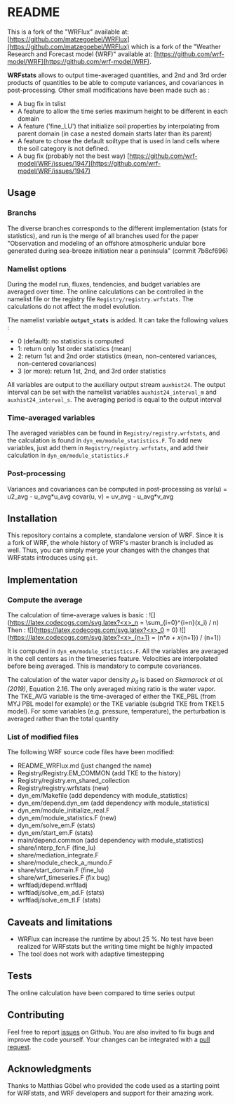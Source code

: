 # README

This is a fork of the "WRFlux" available at: [https://github.com/matzegoebel/WRFlux](https://github.com/matzegoebel/WRFlux) which is a fork of the "Weather Research and Forecast model (WRF)" available at: [https://github.com/wrf-model/WRF](https://github.com/wrf-model/WRF).

**WRFstats** allows to output time-averaged quantities, and 2nd and 3rd order products of quantities to be able to compute variances, and covariances in post-processing. Other small modifications have been made such as :
- A bug fix in tslist
- A feature to allow the time series maximum height to be different in each domain
- A feature ('fine\_LU') that initialize soil properties by interpolating from parent domain (in case a nested domain starts later than its parent)
- A feature to chose the default soiltype that is used in land cells where the soil category is not defined.
- A bug fix (probably not the best way) [https://github.com/wrf-model/WRF/issues/1947](https://github.com/wrf-model/WRF/issues/1947)

## Usage

### Branchs

The diverse branches corresponds to the different implementation (stats for statistics), and run is the merge of all branches used for the paper "Observation and modeling of an offshore atmospheric undular bore generated during sea-breeze initiation near a peninsula" (commit 7b8cf696)

### Namelist options

During the model run, fluxes, tendencies, and budget variables are averaged over time.
The online calculations can be controlled in the namelist file or the registry file `Registry/registry.wrfstats`. The calculations do not affect the model evolution.

The namelist variable **`output_stats`** is added. It can take the following values :
- 0 (default): no statistics is computed
- 1: return only 1st order statistics (mean)
- 2: return 1st and 2nd order statistics (mean, non-centered variances, non-centered covariances)
- 3 (or more): return 1st, 2nd, and 3rd order statistics

All variables are output to the auxiliary output stream `auxhist24`. The output interval can be set with the namelist variables `auxhist24_interval_m` and `auxhist24_interval_s`. The averaging period is equal to the output interval

### Time-averaged variables

The averaged variables can be found in `Registry/registry.wrfstats`, and the calculation is found in `dyn_em/module_statistics.F`. To add new variables, just add them in `Registry/registry.wrfstats`, and add their calculation in `dyn_em/module_statistics.F`

### Post-processing

Variances and covariances can be computed in post-processing as 
var(u) = u2_avg - u_avg\*u_avg
covar(u, v) = uv_avg - u_avg\*v_avg

## Installation

This repository contains a complete, standalone version of WRF. Since it is a fork of WRF, the whole history of WRF's master branch is included as well. Thus, you can simply merge your changes with the changes that WRFstats introduces using `git`.

## Implementation

### Compute the average

The calculation of time-average values is basic :
![](https://latex.codecogs.com/svg.latex?<x>_n = \sum_{i=0}^{i=n}(x_i) / n)
Then :
![](https://latex.codecogs.com/svg.latex?<x>_0 = 0)
![](https://latex.codecogs.com/svg.latex?<x>_{n+1} = (n*<x>_n + x_{n+1}) / (n+1))

It is computed in `dyn_em/module_statistics.F`. All the variables are averaged in the cell centers as in the timeseries feature. Velocities are interpolated before being averaged. This is mandatory to compute covariances. 

The calculation of the water vapor density $\rho_d$ is based on <cite>Skamarock et al. (2019)</cite>, Equation 2.16. The only averaged mixing ratio is the water vapor. The TKE\_AVG variable is the time-averaged of either the TKE\_PBL (from MYJ PBL model for example) or the TKE variable (subgrid TKE from TKE1.5 model). For some variables (e.g. pressure, temperature), the perturbation is averaged rather than the total quantity 

### List of modified files

The following WRF source code files have been modified:
- README\_WRFlux.md (just changed the name)
- Registry/Registry.EM_COMMON (add TKE to the history)
- Registry/registry.em_shared_collection
- Registry/registry.wrfstats (new)
- dyn_em/Makefile (add dependency with module_statistics)
- dyn_em/depend.dyn_em (add dependency with module_statistics)
- dyn_em/module_initialize_real.F
- dyn_em/module_statistics.F (new)
- dyn_em/solve_em.F (stats)
- dyn_em/start_em.F (stats)
- main/depend.common (add dependency with module_statistics)
- share/interp_fcn.F (fine_lu)
- share/mediation_integrate.F
- share/module_check_a_mundo.F
- share/start_domain.F (fine_lu)
- share/wrf_timeseries.F (fix bug)
- wrftladj/depend.wrftladj
- wrftladj/solve_em_ad.F (stats)
- wrftladj/solve_em_tl.F (stats)

## Caveats and limitations

* WRFlux can increase the runtime by about 25 %. No test have been realized for WRFstats but the writing time might be highly impacted
* The tool does not work with adaptive timestepping

## Tests

The online calculation have been compared to time series output


## Contributing

Feel free to report [issues]() on Github.
You are also invited to fix bugs and improve the code yourself. Your changes can be integrated with a [pull request]().

## Acknowledgments

Thanks to Matthias Göbel who provided the code used as a starting point for WRFstats, and WRF developers and support for their amazing work.

